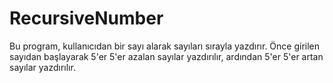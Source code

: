 # RecursiveNumber
 Bu program, kullanıcıdan bir sayı alarak sayıları sırayla yazdırır. Önce girilen sayıdan başlayarak 5'er 5'er azalan sayılar yazdırılır, ardından 5'er 5'er artan sayılar yazdırılır.
